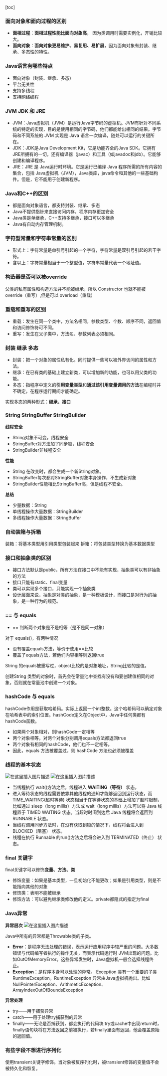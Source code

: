 [toc]

### 面向对象和面向过程的区别
- **面相过程**：**面相过程性能比面向对象高**， 因为类调用时需要实例化，开销比较大。
- **面向对象**：**面向对象更易维护、易复用、易扩展**，因为面向对象有封装、继承、多态性的特性。

### Java语言有哪些特点
- 面向对象（封装、继承、多态）
- 平台无关性
- 支持多线程
- 支持网络编程

### JVM JDK 和 JRE
- JVM：Java虚拟机（JVM）是运行Java字节码的虚拟机。JVM有针对不同系统的特定的实现，目的是使用相同的字节码，他们都能给出相同的结果。字节码和不同系统的 JVM 实现是 Java 语言一次编译，随处可以运行的关键所在。
- JDK：JDK是Java Development Kit，它是功能齐全的Java SDK。它拥有JRE所拥有的一切，还有编译器（javac）和工具（如javadoc和jdb）。它能够创建和编译程序。
- JRE：JRE 是 Java运行时环境。它是运行已编译 Java 程序所需的所有内容的集合，包括 Java虚拟机（JVM），Java类库，java命令和其他的一些基础构件。但是，它不能用于创建新程序。

###  Java和C++的区别
- 都是面向对象语言，都支持封装、继承、多态
- Java不提供指针来直接访问内存，程序内存更加安全
- Java类是单继承，C++支持多继承，接口可以多继承
- Java有自动内存管理机制。

### 字符型常量和字符串常量的区别
- 形式上：字符常量是单引号引起的一个字符，字符常量是双引号引起的若干字符。
- 含以上：字符常量相当于一个整型值，字符串常量代表一个地址值。

### 构造器是否可以被override
父类的私有属性和构造方法并不能被继承，所以 Constructor 也就不能被 override（重写）,但是可以 overload（重载）
### 重载和重写的区别
- 重载：发生在同一个类中，方法名相同，参数类型、个数、顺序不同，返回值和访问修饰符可不同。
- 重写：发生在父子类中，方法名、参数列表必须相同。

### 封装 继承 多态
- 封装：把一个对象的属性私有化。同时提供一些可以被外界访问的属性和方法。
- 继承：在已有类的基础上建立新类，可以增加新的功能，也可以用父类的功能。
- 多态：指程序中定义的**引用变量类型**和**通过该引用变量调用的方法**在编程时并不确定，在程序运行期间才能确定。

实现多态的两种形式：**继承、接口**

### String StringBuffer StringBuilder
**线程安全**
- String对象不可变，线程安全
- StringBuffer对方法加了同步锁，线程安全
- StringBuilder非线程安全

**性能**
- String 在改变时，都会生成一个新String对象。
- StringBuffer每次都对StringBuffer对象本身操作，不生成新对象
- StringBuilder性能相比StringBuffer高，但是线程不安全。

**总结**
- 少量数据：String
- 单线程操作大量数据：StringBuilder
- 多线程操作大量数据：StringBuffer
### 自动装箱与拆箱
装箱：将基本类型用引用类型包装起来
拆箱：将包装类型转换为基本数据类型

### 接口和抽象类的区别
- 接口方法默认是public，所有方法在接口中不能有实现，抽象类可以有非抽象的方法
- 接口只能有static、final变量
- 类可以实现多个接口，只能实现一个抽象类
- 设计层面来说，抽象是对类的抽象，是一种模板设计，而接口是对行为的抽象，是一种行为的规范。
### == 与 equals
- == 判断两个对象是不是相等（是不是同一对象）

对于 equals()，有两种情况
- 没有覆盖equals方法，等价于使用==比较
- 覆盖了equals方法，若他们内容相等则返回true


String 的equals被重写过，object比较的是对象地址，String比较的是值。

创建String 类型的对象时，首先会在常量池中查找有没有和要创建值相同的对象，否则就在常量池中创建一个对象。

### hashCode 与 equals 
hashCode作用是获取哈希码。实际上返回一个int整数。这个哈希码可以确定对象在哈希表中的索引位置。hashCode定义在Object中，Java中任何类都有hashCode函数。

- 如果两个对象相对，则hashCode一定相等
- 两个对象相等，对两个对象分别调用equals方法都返回true
- 两个对象有相同的hashCode，他们也不一定相等。
- 因此，equals 方法被覆盖过，则 hashCode 方法也必须被覆盖 

### 线程的基本状态
![在这里插入图片描述](https://img-blog.csdnimg.cn/20191104194800320.png?x-oss-process=image/watermark,type_ZmFuZ3poZW5naGVpdGk,shadow_10,text_aHR0cHM6Ly9ibG9nLmNzZG4ubmV0L0NvZGVGYXJtZXJfXw==,size_16,color_FFFFFF,t_70)
![在这里插入图片描述](https://img-blog.csdnimg.cn/20191104195010250.png?x-oss-process=image/watermark,type_ZmFuZ3poZW5naGVpdGk,shadow_10,text_aHR0cHM6Ly9ibG9nLmNzZG4ubmV0L0NvZGVGYXJtZXJfXw==,size_16,color_FFFFFF,t_70)
- 当线程执行 wait()方法之后，线程进入 **WAITING（等待）** 状态。
- 进入等待状态的线程需要依靠其他线程的通知才能够返回到运行状态，而TIME_WAITING(超时等待) 状态相当于在等待状态的基础上增加了超时限制，比如通过 sleep（long millis）方法或 wait（long millis）方法可以将 Java 线程置于 TIMED WAITING 状态。当超时时间到达后 Java 线程将会返回到 RUNNABLE 状态。
- 当线程调用同步方法时，在没有获取到锁的情况下，线程将会进入到 BLOCKED（阻塞） 状态。
- 线程在执行 Runnable 的run()方法之后将会进入到 TERMINATED（终止） 状态。

###  final 关键字
final关键字可以修饰**变量、方法、类**

- 修饰变量：如果是基本类型，一旦初始化不能更改；如果是引用类型，则是不能指向其他的对象
- 修饰类：表明不能被继承
- 修饰方法：可以避免继承类修改他的定义。private都隐式的指定为final

### Java异常
**异常层次**
![在这里插入图片描述](https://img-blog.csdnimg.cn/20191104195625854.png?x-oss-process=image/watermark,type_ZmFuZ3poZW5naGVpdGk,shadow_10,text_aHR0cHM6Ly9ibG9nLmNzZG4ubmV0L0NvZGVGYXJtZXJfXw==,size_16,color_FFFFFF,t_70)

Java中所有的异常都是Throwable类的子类。

- **Error**：是程序无法处理的错误，表示运行应用程序中较严重的问题。大多数错误与代码编写者执行的操作无关，而表示代码运行时 JVM出现的问题。比如OutOfMemoryError。这些异常发生时，Java虚拟机一般会选择线程终止。
- **Exception**：是程序本身可以处理的异常。	Exception 类有一个重要的子类 RuntimeException。RuntimeException 异常由Java虚拟机抛出。比如NullPointerException、ArithmeticException、ArrayIndexOutOfBoundsException 

**异常处理**

- try——用于捕获异常
- catch——用于处理try捕获到的异常
- finally——无论是否捕获到，都会执行的代码块
	try或cache中出现return时，finally语句块将在方法返回之前被执行，若finally里面有返回，他会覆盖原始的返回值。


### 有些字段不想进行序列化
使用transient关键字修饰。当对象被反序列化时，被transient修饰的变量值不会被持久化和恢复。
